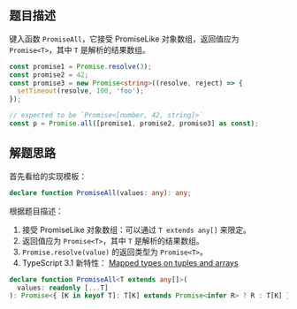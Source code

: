 ## 题目描述

键入函数 `PromiseAll`，它接受 PromiseLike 对象数组，返回值应为 `Promise<T>`，其中 `T` 是解析的结果数组。

```ts
const promise1 = Promise.resolve(3);
const promise2 = 42;
const promise3 = new Promise<string>((resolve, reject) => {
  setTimeout(resolve, 100, 'foo');
});

// expected to be `Promise<[number, 42, string]>`
const p = Promise.all([promise1, promise2, promise3] as const);
```

## 解题思路

首先看给的实现模板：

```ts
declare function PromiseAll(values: any): any;
```

根据题目描述：

1. 接受 PromiseLike 对象数组：可以通过 `T extends any[]` 来限定。
2. 返回值应为 `Promise<T>`，其中 `T` 是解析的结果数组。
3. `Promise.resolve(value)` 的返回类型为 `Promise<T>`。
4. TypeScript 3.1 新特性： [Mapped types on tuples and arrays](https://www.typescriptlang.org/docs/handbook/release-notes/typescript-3-1.html#mapped-types-on-tuples-and-arrays)

```ts
declare function PromiseAll<T extends any[]>(
  values: readonly [...T]
): Promise<{ [K in keyof T]: T[K] extends Promise<infer R> ? R : T[K] }>;
```
